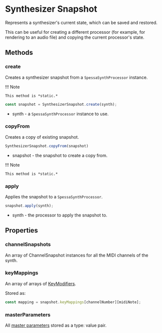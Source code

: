 # Synthesizer Snapshot

Represents a synthesizer's current state, which can be saved and restored.

This can be useful for creating a different processor (for example, for rendering to an audio file)
and copying the current processor's state.

## Methods

### create

Creates a synthesizer snapshot from a `SpessaSynthProcessor` instance.

!!! Note

    This method is *static.*

```ts
const snapshot = SynthesizerSnapshot.create(synth);
```

- synth - a `SpessaSynthProcessor` instance to use.

### copyFrom

Creates a copy of existing snapshot.

```ts
SynthesizerSnapshot.copyFrom(snapshot)
```

- snapshot - the snapshot to create a copy from.

!!! Note

    This method is *static.*

### apply

Applies the snapshot to a `SpessaSynthProcessor`.

```ts
snapshot.apply(synth);
```

- synth - the processor to apply the snapshot to.

## Properties

### channelSnapshots

An array of ChannelSnapshot instances for all the MIDI channels of the synth.

### keyMappings

An array of arrays of [KeyModifiers](key-modifier-manager.md).

Stored as:

```ts
const mapping = snapshot.keyMappings[channelNumber][midiNote];
```

### masterParameters

All [master parameters](master-parameter.md) stored as a type: value pair.